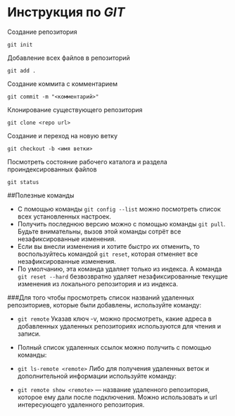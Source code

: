 # Инструкция по *GIT*

Создание репозитория

```git init```

Добавление всех файлов в репозиторий

```git add .```

Создание коммита с комментарием 

```git commit -m "<комментарий>"```

Клонирование существующего репозитория

```git clone <repo url>```

Создание и переход на новую ветку

```git checkout -b <имя ветки>```

Посмотреть состояние рабочего каталога и раздела проиндексированных файлов

```git status```

##Полезные команды

* С помощью команды ```git config --list``` можно посмотреть список всех установленных настроек.
* Получить последнюю версию можно с помощью команды ```git pull```. Будьте внимательны, вызов этой команды сотрёт все незафиксированные изменения.
* Если вы внесли изменения и хотите быстро их отменить, то воспользуйтесь командой ```git reset```, которая отменяет все незафиксированные изменения.
* По умолчанию, эта команда удаляет только из индекса. А команда ```git reset --hard``` безвозвратно удаляет незафиксированные текущие изменения из локального репозитория и из индекса.


###Для того чтобы просмотреть список названий удаленных репозиториев, которые были добавлены, используйте команду:


* ```git remote```
Указав ключ -v, можно просмотреть, какие адреса в добавленных удаленных репозиториях используются для чтения и записи.

* Полный список удаленных ссылок можно получить с помощью команды:


* ```git ls-remote <remote>```
Либо для получения удаленных веток и дополнительной информации используйте команду:


* ```git remote show <remote>```
<remote> — название удаленного репозитория, которое ему дали после подключения. Можно использовать и url интересующего удаленного репозитория.

